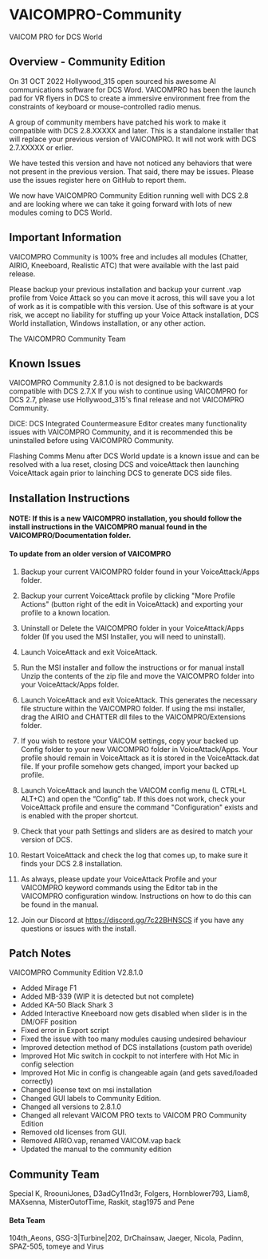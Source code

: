 # VAICOMPRO-Community
VAICOM PRO for DCS World

## Overview - Community Edition

On 31 OCT 2022 Hollywood_315 open sourced his awesome AI communications software for DCS Word. VAICOMPRO has been the launch pad for VR flyers in DCS to create a
immersive environment free from the constraints of keyboard or mouse-controlled radio menus.

A group of community members have patched his work to make it compatible with DCS 2.8.XXXXX and later. This is a standalone installer that will replace your previous version of VAICOMPRO. It will not work with DCS 2.7.XXXXX or erlier.

We have tested this version and have not noticed any behaviors that were not present in the previous version. That said, there may be issues. Please use the issues register here on GitHub to report them.

We now have VAICOMPRO Community Edition running well with DCS 2.8 and are looking where we can take it going forward with lots of new modules coming to DCS World.

## Important Information

VAICOMPRO Community is 100% free and includes all modules (Chatter, AIRIO, Kneeboard, Realistic ATC) that were available with the last paid release.

Please backup your previous installation and backup your current .vap profile from Voice Attack so you can move it across, this will save you a lot of work as it is compatible with this version.
Use of this software is at your risk, we accept no liability for stuffing up your Voice Attack installation, DCS World installation, Windows installation, or any other action.

The VAICOMPRO Community Team

## Known Issues

VAICOMPRO Community 2.8.1.0 is not designed to be backwards compatible with DCS 2.7.X If you wish to continue using VAICOMPRO for DCS 2.7, please use Hollywood_315's final release and not VAICOMPRO Community.

DiCE: DCS Integrated Countermeasure Editor creates many functionality issues with VAICOMPRO Community, and it is recommended this be uninstalled before using VAICOMPRO Community.

Flashing Comms Menu after DCS World update is a known issue and can be resolved with a lua reset, closing DCS and voiceAttack then launching VoiceAttack again prior to lainching DCS to generate DCS side files.


## Installation Instructions

#### NOTE: If this is a new VAICOMPRO installation, you should follow the install instructions in the VAICOMPRO manual found in the VAICOMPRO/Documentation folder.
	
#### To update from an older version of VAICOMPRO

1. Backup your current VAICOMPRO folder found in your VoiceAttack/Apps folder.

2. Backup your current VoiceAttack profile by clicking "More Profile Actions" (button right of the edit in VoiceAttack) and exporting your profile to a known location.

3. Uninstall or Delete the VAICOMPRO folder in your VoiceAttack/Apps folder (If you used the MSI Installer, you will need to uninstall).

4. Launch VoiceAttack and exit VoiceAttack.

5. Run the MSI installer and follow the instructions or for manual install Unzip the contents of the zip file and move the VAICOMPRO folder into your VoiceAttack/Apps folder.
	
6. Launch VoiceAttack and exit VoiceAttack. This generates the necessary file structure within the VAICOMPRO folder. If using the msi installer, drag the AIRIO and CHATTER dll files to the VAICOMPRO/Extensions folder.

7. If you wish to restore your VAICOM settings, copy your backed up Config folder to your new VAICOMPRO folder in VoiceAttack/Apps. Your profile should remain in VoiceAttack as it is stored in the VoiceAttack.dat file. If your profile somehow gets changed, import your backed up profile.
	
8. Launch VoiceAttack and launch the VAICOM config menu (L CTRL+L ALT+C) and open the “Config” tab. If this does not work, check your VoiceAttack profile and ensure the command "Configuration" exists and is enabled with the proper shortcut.

9. Check that your path Settings and sliders are as desired to match your version of DCS.

10. Restart VoiceAttack and check the log that comes up, to make sure it finds your DCS 2.8 installation.

11. As always, please update your VoiceAttack Profile and your VAICOMPRO keyword commands using the Editor tab in the VAICOMPRO configuration window. Instructions on how to do this can be found in the manual.
	
12. Join our Discord at https://discord.gg/7c22BHNSCS if you have any questions or issues with the install.

## Patch Notes

VAICOMPRO Community Edition V2.8.1.0

- Added Mirage F1
- Added MB-339 (WIP it is detected but not complete)
- Added KA-50 Black Shark 3
- Added Interactive Kneeboard now gets disabled when slider is in the DM/OFF position
- Fixed error in Export script
- Fixed the issue with too many modules causing undesired behaviour
- Improved detection method of DCS installations (custom path overide)
- Improved Hot Mic switch in cockpit to not interfere with Hot Mic in config selection
- Improved Hot Mic in config is changeable again (and gets saved/loaded correctly)
- Changed license text on msi installation
- Changed GUI labels to Community Edition.
- Changed all versions to 2.8.1.0
- Changed all relevant VAICOM PRO texts to VAICOM PRO Community Edition
- Removed old licenses from GUI.
- Removed AIRIO.vap, renamed VAICOM.vap back
- Updated the manual to the community edition

## Community Team

Special K, RroouniJones, D3adCy11nd3r, Folgers, Hornblower793, Liam8, MAXsenna, MisterOutofTime, Raskit, stag1975 and Pene

#### Beta Team
104th_Aeons, GSG-3|Turbine|202, DrChainsaw, Jaeger, Nicola, Padinn, SPAZ-505, tomeye and Virus
